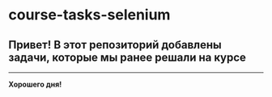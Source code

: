 # course-tasks-selenium

## Привет! В этот репозиторий добавлены задачи, которые мы ранее решали на курсе
 ----

 **Хорошего дня!**
